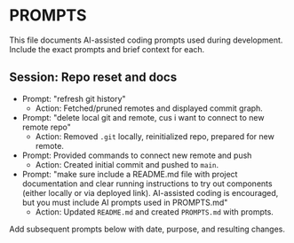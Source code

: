 # PROMPTS

This file documents AI-assisted coding prompts used during development. Include the exact prompts and brief context for each.

## Session: Repo reset and docs

- Prompt: "refresh git history"
  - Action: Fetched/pruned remotes and displayed commit graph.
- Prompt: "delete local git and remote, cus i want to connect to new remote repo"
  - Action: Removed `.git` locally, reinitialized repo, prepared for new remote.
- Prompt: Provided commands to connect new remote and push
  - Action: Created initial commit and pushed to `main`.
- Prompt: "make sure include a README.md file with project documentation and clear running instructions to try out components (either locally or via deployed link). AI-assisted coding is encouraged, but you must include AI prompts used in PROMPTS.md"
  - Action: Updated `README.md` and created `PROMPTS.md` with prompts.

Add subsequent prompts below with date, purpose, and resulting changes.
